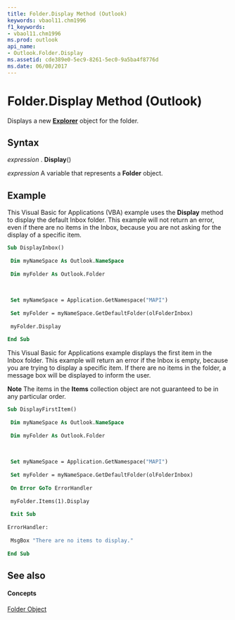```yaml
---
title: Folder.Display Method (Outlook)
keywords: vbaol11.chm1996
f1_keywords:
- vbaol11.chm1996
ms.prod: outlook
api_name:
- Outlook.Folder.Display
ms.assetid: cde389e0-5ec9-8261-5ec0-9a5ba4f8776d
ms.date: 06/08/2017
---
```



# Folder.Display Method (Outlook)

Displays a new **[Explorer](explorer-object-outlook.md)** object for the folder.


## Syntax

 _expression_ . **Display**()

 _expression_ A variable that represents a **Folder** object.


## Example

This Visual Basic for Applications (VBA) example uses the **Display** method to display the default Inbox folder. This example will not return an error, even if there are no items in the Inbox, because you are not asking for the display of a specific item.


```vb
Sub DisplayInbox() 
 
 Dim myNameSpace As Outlook.NameSpace 
 
 Dim myFolder As Outlook.Folder 
 
 
 
 Set myNameSpace = Application.GetNamespace("MAPI") 
 
 Set myFolder = myNameSpace.GetDefaultFolder(olFolderInbox) 
 
 myFolder.Display 
 
End Sub
```

This Visual Basic for Applications example displays the first item in the Inbox folder. This example will return an error if the Inbox is empty, because you are trying to display a specific item. If there are no items in the folder, a message box will be displayed to inform the user.


 **Note**  The items in the **Items** collection object are not guaranteed to be in any particular order.




```vb
Sub DisplayFirstItem() 
 
 Dim myNameSpace As Outlook.NameSpace 
 
 Dim myFolder As Outlook.Folder 
 
 
 
 Set myNameSpace = Application.GetNamespace("MAPI") 
 
 Set myFolder = myNameSpace.GetDefaultFolder(olFolderInbox) 
 
 On Error GoTo ErrorHandler 
 
 myFolder.Items(1).Display 
 
 Exit Sub 
 
ErrorHandler: 
 
 MsgBox "There are no items to display." 
 
End Sub
```


## See also


#### Concepts


[Folder Object](folder-object-outlook.md)

